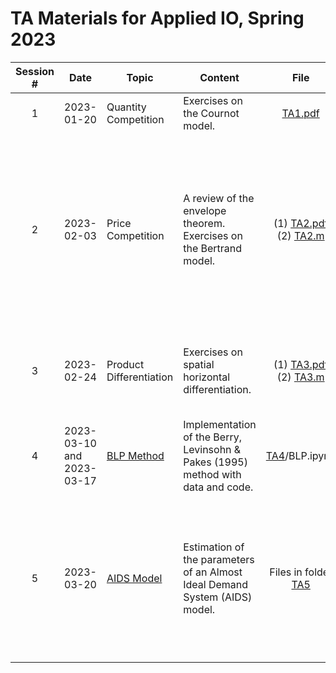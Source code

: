 # TA Materials for Applied IO, Spring 2023

| Session # 	| Date 	| Topic 	| Content 	| File 	| File Description 	|
|:---:|---	|---	|---	|:---:|---	|
|1| 2023-01-20 	| Quantity Competition 	| Exercises on the Cournot model. 	| [TA1.pdf](https://github.com/conghanzheng/Applied_IO_TA/blob/856c5760fee73c84fd3ba397450aa8fbbd72b3b9/TA1_Quantity_Competition/TA1.pdf) 	| Slides 	|
|2| 2023-02-03 	| Price Competition 	| A review of the envelope theorem. Exercises on the Bertrand model. 	| (1) [TA2.pdf](https://github.com/conghanzheng/Applied_IO_TA/blob/856c5760fee73c84fd3ba397450aa8fbbd72b3b9/TA2_Price_Competition/TA2.pdf) <br>(2) [TA2.m](https://github.com/conghanzheng/Applied_IO_TA/blob/856c5760fee73c84fd3ba397450aa8fbbd72b3b9/TA2_Price_Competition/TA2.m)	| (1) Slides. *Update*: compared to the version we used in class, new pages 21 and 22 have been added. <br>(2) Symbolic math solver for maximization problems in TA2.pdf	|
|3| 2023-02-24 	| Product Differentiation 	| Exercises on spatial horizontal differentiation. 	| (1) [TA3.pdf](https://github.com/conghanzheng/Applied_IO_TA/blob/856c5760fee73c84fd3ba397450aa8fbbd72b3b9/TA3_Product_Differentiation/TA3.pdf) <br>(2) [TA3.m](https://github.com/conghanzheng/Applied_IO_TA/blob/856c5760fee73c84fd3ba397450aa8fbbd72b3b9/TA3_Product_Differentiation/TA3.m)   | (1) Slides. <br>(2) Symbolic math solver for maximization problems in TA3.pdf.	|
|4| 2023-03-10 and 2023-03-17 | [BLP Method](https://conghanzheng.github.io/Applied_IO_TA/BLP.html) 	| Implementation of the Berry, Levinsohn & Pakes (1995) method with data and code.  | [TA4](https://github.com/conghanzheng/Applied_IO_TA/tree/6d8d2ca43be2ae93190b8a21f1aae268662981b7/TA4_BLP)/BLP.ipynb  | Replication of Nevo (2000) using Jupyter Notebook. |
|5| 2023-03-20 | [AIDS Model](https://conghanzheng.github.io/Applied_IO_TA/AIDS.html) | Estimation of the parameters of an Almost Ideal Demand System (AIDS) model. 	| Files in folder [TA5](https://github.com/conghanzheng/Applied_IO_TA/tree/6d8d2ca43be2ae93190b8a21f1aae268662981b7/TA5_AIDS) 	| Documents (pdf, html, R script) automatically generated from the <code>Rmd</code> source file, with the same content (code blocks not included in pdf). |
